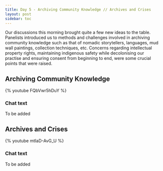```yaml
---
title: Day 5 - Archiving Community Knowledge // Archives and Crises
layout: post
sidebar: toc
---
```


Our discussions this morning brought quite a few new ideas to the table. Panelists introduced us to methods and challenges involved in archiving community knowledge such as that of nomadic storytellers, languages, mud wall paintings, collection techniques, etc. Concerns regarding intellectual property rights, maintaining indigenous safety while decolonising our practise and ensuring consent from beginning to end, were some crucial points that were raised.

## Archiving Community Knowledge

{% youtube FQbVwr5hDuY %}

### Chat text

To be added

## Archives and Crises

{% youtube mtIaD-AvG_U %}

### Chat text
To be added

